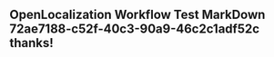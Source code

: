 <properties
ms.topic="hero-topic"
ms.test1="hero-topic"
ms.test2="test"/>


## OpenLocalization Workflow Test MarkDown 72ae7188-c52f-40c3-90a9-46c2c1adf52c thanks!



<!--HONumber=Aug16_HO3-->


